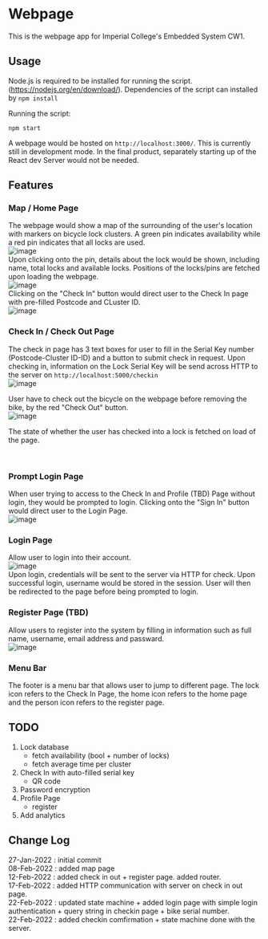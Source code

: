 # Webpage
This is the webpage app for Imperial College's Embedded System CW1. 

## Usage
Node.js is required to be installed for running the script. (https://nodejs.org/en/download/). Dependencies of the script can installed by `npm install` <br>

Running the script: <br>
```
npm start
```
A webpage would be hosted on `http://localhost:3000/`. This is currently still in development mode. In the final product, separately starting up of the React dev Server would not be needed. 

## Features 

### Map / Home Page
The webpage would show a map of the surrounding of the user's location with markers on bicycle lock clusters. A green pin indicates availability while a red pin indicates that all locks are used. <br/>
![image](img/map_markers.PNG)
<br/>
Upon clicking onto the pin, details about the lock would be shown, including name, total locks and available locks. Positions of the locks/pins are fetched upon loading the webpage.  <br/>
![image](img/map_w_details.PNG)
<br/>
Clicking on the "Check In" button would direct user to the Check In page with pre-filled Postcode and CLuster ID. <br/>
![image](img/check_in_prefilled.PNG)
<br/>

### Check In / Check Out Page
The check in page has 3 text boxes for user to fill in the Serial Key number (Postcode-Cluster ID-ID) and a button to submit check in request. Upon checking in, information on the Lock Serial Key will be send across HTTP to the server on `http://localhost:5000/checkin` <br/>
![image](img/check_in_out.PNG) <br/>

User have to check out the bicycle on the webpage before removing the bike, by the red "Check Out" button. <br/>
![image](img/check_out.PNG) <br/>

The state of whether the user has checked into a lock is fetched on load of the page.

<br/>

### Prompt Login Page
When user trying to access to the Check In and Profile (TBD) Page without login, they would be prompted to login. Clicking onto the "Sign In" button would direct user to the Login Page. <br/>
![image](img/prompt_login.PNG) <br/>

### Login Page
Allow user to login into their account. <br/>
![image](img/login.PNG) <br/>
Upon login, credentials will be sent to the server via HTTP for check. Upon successful login, username would be stored in the session. User will then be redirected to the page before being prompted to login.
<br/>

### Register Page (TBD)
Allow users to register into the system by filling in information such as full name, username, email address and passward. <br/>
![image](img/register.PNG)
<br/>

### Menu Bar
The footer is a menu bar that allows user to jump to different page. The lock icon refers to the Check In Page, the home icon refers to the home page and the person icon refers to the register page.

## TODO
1. Lock database
   - fetch availability (bool + number of locks)
   - fetch average time per cluster
2. Check In with auto-filled serial key
   - QR code
3. Password encryption
4. Profile Page
   - register
5. Add analytics


## Change Log
27-Jan-2022 : initial commit <br/>
08-Feb-2022 : added map page <br/>
12-Feb-2022 : added check in out + register page. added router. <br/>
17-Feb-2022 : added HTTP communication with server on check in out page. <br/>
22-Feb-2022 : updated state machine + added login page with simple login authentication + query string in checkin page + bike serial number. <br/>
22-Feb-2022 : added checkin comfirmation + state machine done with the server. <br/>